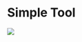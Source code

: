 # Simple Tool

![](https://github.com/farukcaglar/helloworld/workflows/Python%20application/badge.svg)


